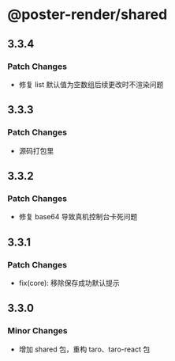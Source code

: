 # @poster-render/shared

## 3.3.4

### Patch Changes

- 修复 list 默认值为空数组后续更改时不渲染问题

## 3.3.3

### Patch Changes

- 源码打包里

## 3.3.2

### Patch Changes

- 修复 base64 导致真机控制台卡死问题

## 3.3.1

### Patch Changes

- fix(core): 移除保存成功默认提示

## 3.3.0

### Minor Changes

- 增加 shared 包，重构 taro、taro-react 包
